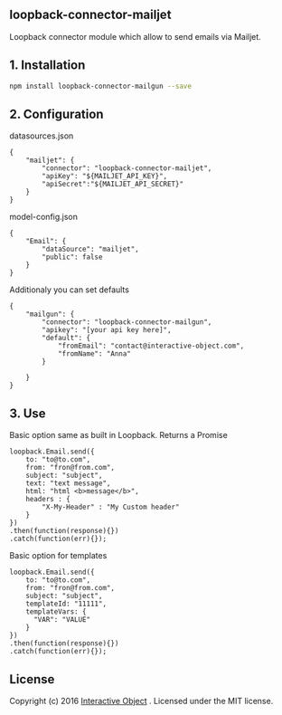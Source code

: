 ## loopback-connector-mailjet

Loopback connector module which allow to send emails via Mailjet.

## 1. Installation

````sh
npm install loopback-connector-mailgun --save
````

## 2. Configuration

datasources.json

    {
        "mailjet": {
            "connector": "loopback-connector-mailjet",
            "apiKey": "${MAILJET_API_KEY}",
            "apiSecret":"${MAILJET_API_SECRET}"
        }
    }

model-config.json

    {
        "Email": {
            "dataSource": "mailjet",
            "public": false
        }
    }

Additionaly you can set defaults

    {
        "mailgun": {
            "connector": "loopback-connector-mailgun",
            "apikey": "[your api key here]",
            "default": {
                "fromEmail": "contact@interactive-object.com",
                "fromName": "Anna"
            }
            
        }
    }

## 3. Use

Basic option same as built in Loopback. Returns a Promise

    loopback.Email.send({
        to: "to@to.com",
        from: "fron@from.com",
        subject: "subject",
        text: "text message",
        html: "html <b>message</b>",
        headers : {
            "X-My-Header" : "My Custom header"
        }
    })
    .then(function(response){})
    .catch(function(err){});


Basic option for templates

    loopback.Email.send({
        to: "to@to.com",
        from: "fron@from.com",
        subject: "subject",
        templateId: "11111",
        templateVars: {
          "VAR": "VALUE"
        }
    })
    .then(function(response){})
    .catch(function(err){});

## License
Copyright (c) 2016 [Interactive Object](https://www.interactive-object.com) . Licensed under the MIT license.
